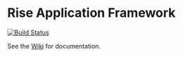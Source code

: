 # Rise Application Framework

[![Build Status](https://travis-ci.org/ruediste/rise.svg)](https://travis-ci.org/ruediste/rise)

See the [Wiki](https://github.com/ruediste/rise/wiki) for documentation.
